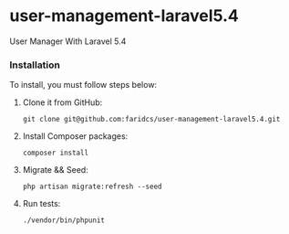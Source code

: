 # user-management-laravel5.4
User Manager With Laravel 5.4

### Installation
To install, you must follow steps below:


1. Clone it from GitHub:

       git clone git@github.com:faridcs/user-management-laravel5.4.git

2. Install Composer packages:

       composer install
        
3. Migrate && Seed:
        
       php artisan migrate:refresh --seed
        
4. Run tests:

       ./vendor/bin/phpunit